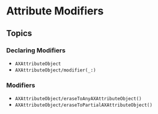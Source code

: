 # Attribute Modifiers

## Topics

### Declaring Modifiers
- ``AXAttributeObject``
- ``AXAttributeObject/modifier(_:)``

### Modifiers
- ``AXAttributeObject/eraseToAnyAXAttributeObject()``
- ``AXAttributeObject/eraseToPartialAXAttributeObject()``